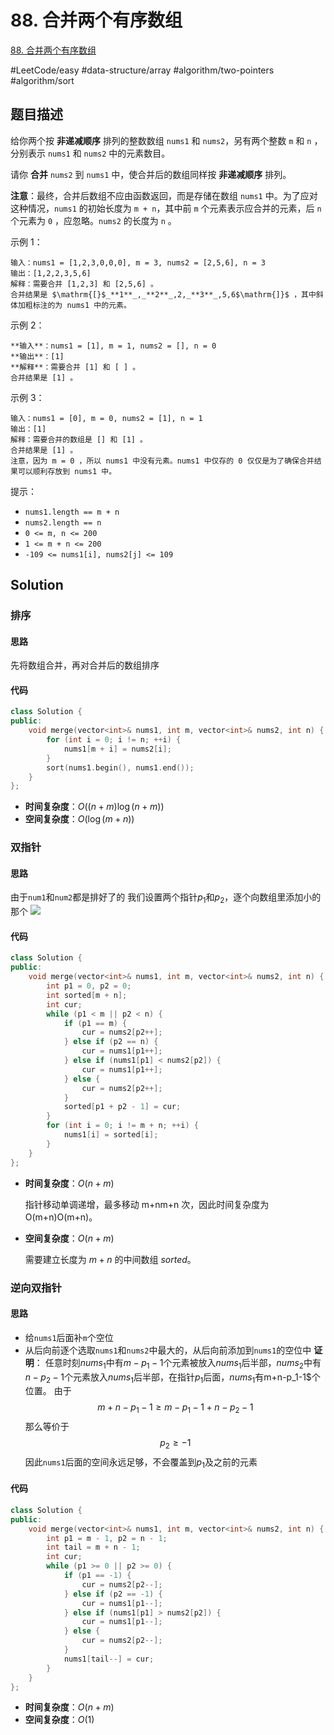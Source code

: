 # 88. 合并两个有序数组
[88. 合并两个有序数组](https://leetcode-cn.com/problems/merge-sorted-array/)

#LeetCode/easy  #data-structure/array #algorithm/two-pointers #algorithm/sort

## 题目描述
给你两个按 **非递减顺序** 排列的整数数组 `nums1` 和 `nums2`，另有两个整数 `m` 和 `n` ，分别表示 `nums1` 和 `nums2` 中的元素数目。

请你 **合并** `nums2` 到 `nums1` 中，使合并后的数组同样按 **非递减顺序** 排列。

**注意**：最终，合并后数组不应由函数返回，而是存储在数组 `nums1` 中。为了应对这种情况，`nums1` 的初始长度为 `m + n`，其中前 `m` 个元素表示应合并的元素，后 `n` 个元素为 `0` ，应忽略。`nums2` 的长度为 `n` 。

示例 1：
```
输入：nums1 = [1,2,3,0,0,0], m = 3, nums2 = [2,5,6], n = 3
输出：[1,2,2,3,5,6]
解释：需要合并 [1,2,3] 和 [2,5,6] 。
合并结果是 $\mathrm{[}$_**1**_,_**2**_,2,_**3**_,5,6$\mathrm{]}$ ，其中斜体加粗标注的为 nums1 中的元素。
```

示例 2：
```
**输入**：nums1 = [1], m = 1, nums2 = [], n = 0
**输出**：[1]
**解释**：需要合并 [1] 和 [ ] 。
合并结果是 [1] 。
```

示例 3：
```
输入：nums1 = [0], m = 0, nums2 = [1], n = 1
输出：[1]
解释：需要合并的数组是 [] 和 [1] 。
合并结果是 [1] 。
注意，因为 m = 0 ，所以 nums1 中没有元素。nums1 中仅存的 0 仅仅是为了确保合并结果可以顺利存放到 nums1 中。
```
提示：

-   `nums1.length == m + n`
-   `nums2.length == n`
-   `0 <= m, n <= 200`
-   `1 <= m + n <= 200`
-   `-109 <= nums1[i], nums2[j] <= 109`

## Solution
### 排序
#### 思路
先将数组合并，再对合并后的数组排序

#### 代码
```C++
class Solution {
public:
    void merge(vector<int>& nums1, int m, vector<int>& nums2, int n) {
        for (int i = 0; i != n; ++i) {
            nums1[m + i] = nums2[i];
        }
        sort(nums1.begin(), nums1.end());
    }
};
```
- **时间复杂度**：$O((n+m)\log(n+m))$
- **空间复杂度**：$O(\log(m+n))$


### 双指针
#### 思路
由于`num1`和`num2`都是排好了的
我们设置两个指针$p_1$和$p_2$，逐个向数组里添加小的那个
![](https://assets.leetcode-cn.com/solution-static/88/1.gif)

#### 代码

```C++
class Solution {
public:
    void merge(vector<int>& nums1, int m, vector<int>& nums2, int n) {
        int p1 = 0, p2 = 0;
        int sorted[m + n];
        int cur;
        while (p1 < m || p2 < n) {
            if (p1 == m) {
                cur = nums2[p2++];
            } else if (p2 == n) {
                cur = nums1[p1++];
            } else if (nums1[p1] < nums2[p2]) {
                cur = nums1[p1++];
            } else {
                cur = nums2[p2++];
            }
            sorted[p1 + p2 - 1] = cur;
        }
        for (int i = 0; i != m + n; ++i) {
            nums1[i] = sorted[i];
        }
    }
};
```
- **时间复杂度**：$O(n+m)$
	
	指针移动单调递增，最多移动 m+nm+n 次，因此时间复杂度为 O(m+n)O(m+n)。
- **空间复杂度**：$O(n+m)$
	
	需要建立长度为 $m+n$ 的中间数组 $\textit{sorted}$。

### 逆向双指针
#### 思路
- 给`nums1`后面补`m`个空位
- 从后向前逐个选取`nums1`和`nums2`中最大的，从后向前添加到`nums1`的空位中
**证明**：
任意时刻$nums_1$中有$m-p_1-1$个元素被放入$nums_1$后半部，$nums_2$中有$n-p_2-1$个元素放入$nums_1$后半部，在指针$p_1$后面，$nums_1$有m+n-p_1-1$个位置。
由于
$$
m+n-p_1-1 \geq m-p_1-1+n-p_2-1
$$
那么等价于
$$
p_2 \geq -1
$$
因此`nums1`后面的空间永远足够，不会覆盖到$p_1$及之前的元素

#### 代码
```C++
class Solution {
public:
    void merge(vector<int>& nums1, int m, vector<int>& nums2, int n) {
        int p1 = m - 1, p2 = n - 1;
        int tail = m + n - 1;
        int cur;
        while (p1 >= 0 || p2 >= 0) {
            if (p1 == -1) {
                cur = nums2[p2--];
            } else if (p2 == -1) {
                cur = nums1[p1--];
            } else if (nums1[p1] > nums2[p2]) {
                cur = nums1[p1--];
            } else {
                cur = nums2[p2--];
            }
            nums1[tail--] = cur;
        }
    }
};
```
- **时间复杂度**：$O(n+m)$
- **空间复杂度**：$O(1)$
